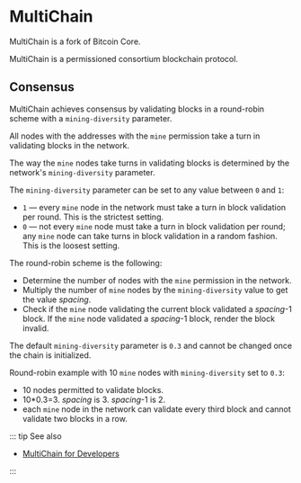 # MultiChain

MultiChain is a fork of Bitcoin Core.

MultiChain is a permissioned consortium blockchain protocol.

## Consensus

MultiChain achieves consensus by validating blocks in a round-robin scheme with a `mining-diversity` parameter.

All nodes with the addresses with the `mine` permission take a turn in validating blocks in the network.

The way the `mine` nodes take turns in validating blocks is determined by the network's `mining-diversity` parameter.

The `mining-diversity` parameter can be set to any value between `0` and `1`:

* `1` — every `mine` node in the network must take a turn in block validation per round. This is the strictest setting.
* `0` — not every `mine` node must take a turn in block validation per round; any `mine` node can take turns in block validation in a random fashion. This is the loosest setting.

The round-robin scheme is the following:

* Determine the number of nodes with the `mine` permission in the network.
* Multiply the number of `mine` nodes by the `mining-diversity` value to get the value *spacing*.
* Check if the `mine` node validating the current block validated a *spacing*-1 block. If the `mine` node validated a *spacing*-1 block, render the block invalid.

The default `mining-diversity` parameter is `0.3` and cannot be changed once the chain is initialized.

Round-robin example with 10 `mine` nodes with  `mining-diversity` set to `0.3`:

* 10 nodes permitted to validate blocks.
* 10*0.3=3. *spacing* is 3. *spacing*-1 is 2.
* each `mine` node in the network can validate every third block and cannot validate two blocks in a row.

::: tip See also

* [MultiChain for Developers](https://www.multichain.com/developers/)

:::
